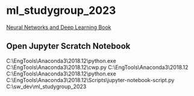# ml_studygroup_2023

[Neural Networks and Deep Learning Book](http://neuralnetworksanddeeplearning.com/index.html)

## Open Jupyter Scratch Notebook
C:\EngTools\Anaconda3\2018.12\python.exe C:\EngTools\Anaconda3\2018.12\cwp.py C:\EngTools\Anaconda3\2018.12 C:\EngTools\Anaconda3\2018.12\python.exe C:\EngTools\Anaconda3\2018.12\Scripts\jupyter-notebook-script.py C:\sw_dev\ml_studygroup_2023
